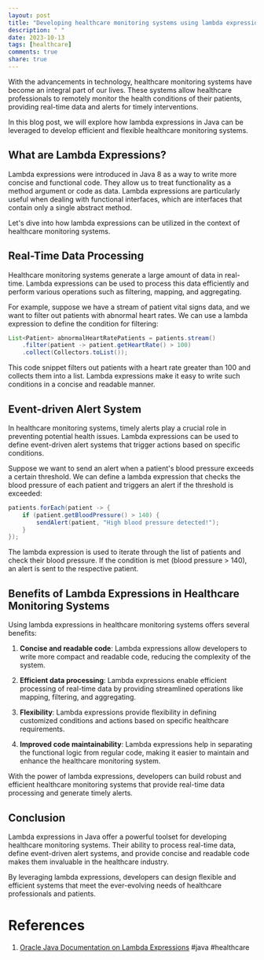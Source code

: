 ```yaml
---
layout: post
title: "Developing healthcare monitoring systems using lambda expressions in Java"
description: " "
date: 2023-10-13
tags: [healthcare]
comments: true
share: true
---
```


With the advancements in technology, healthcare monitoring systems have become an integral part of our lives. These systems allow healthcare professionals to remotely monitor the health conditions of their patients, providing real-time data and alerts for timely interventions.

In this blog post, we will explore how lambda expressions in Java can be leveraged to develop efficient and flexible healthcare monitoring systems.

## What are Lambda Expressions?

Lambda expressions were introduced in Java 8 as a way to write more concise and functional code. They allow us to treat functionality as a method argument or code as data. Lambda expressions are particularly useful when dealing with functional interfaces, which are interfaces that contain only a single abstract method.

Let's dive into how lambda expressions can be utilized in the context of healthcare monitoring systems.

## Real-Time Data Processing

Healthcare monitoring systems generate a large amount of data in real-time. Lambda expressions can be used to process this data efficiently and perform various operations such as filtering, mapping, and aggregating.

For example, suppose we have a stream of patient vital signs data, and we want to filter out patients with abnormal heart rates. We can use a lambda expression to define the condition for filtering:

```java
List<Patient> abnormalHeartRatePatients = patients.stream()
    .filter(patient -> patient.getHeartRate() > 100)
    .collect(Collectors.toList());
```

This code snippet filters out patients with a heart rate greater than 100 and collects them into a list. Lambda expressions make it easy to write such conditions in a concise and readable manner.

## Event-driven Alert System

In healthcare monitoring systems, timely alerts play a crucial role in preventing potential health issues. Lambda expressions can be used to define event-driven alert systems that trigger actions based on specific conditions.

Suppose we want to send an alert when a patient's blood pressure exceeds a certain threshold. We can define a lambda expression that checks the blood pressure of each patient and triggers an alert if the threshold is exceeded:

```java
patients.forEach(patient -> {
    if (patient.getBloodPressure() > 140) {
        sendAlert(patient, "High blood pressure detected!");
    }
});
```

The lambda expression is used to iterate through the list of patients and check their blood pressure. If the condition is met (blood pressure > 140), an alert is sent to the respective patient.

## Benefits of Lambda Expressions in Healthcare Monitoring Systems

Using lambda expressions in healthcare monitoring systems offers several benefits:

1. **Concise and readable code**: Lambda expressions allow developers to write more compact and readable code, reducing the complexity of the system.

2. **Efficient data processing**: Lambda expressions enable efficient processing of real-time data by providing streamlined operations like mapping, filtering, and aggregating.

3. **Flexibility**: Lambda expressions provide flexibility in defining customized conditions and actions based on specific healthcare requirements.

4. **Improved code maintainability**: Lambda expressions help in separating the functional logic from regular code, making it easier to maintain and enhance the healthcare monitoring system.

With the power of lambda expressions, developers can build robust and efficient healthcare monitoring systems that provide real-time data processing and generate timely alerts.

## Conclusion

Lambda expressions in Java offer a powerful toolset for developing healthcare monitoring systems. Their ability to process real-time data, define event-driven alert systems, and provide concise and readable code makes them invaluable in the healthcare industry.

By leveraging lambda expressions, developers can design flexible and efficient systems that meet the ever-evolving needs of healthcare professionals and patients.

# References

1. [Oracle Java Documentation on Lambda Expressions](https://docs.oracle.com/javase/tutorial/java/javaOO/lambdaexpressions.html) #java #healthcare